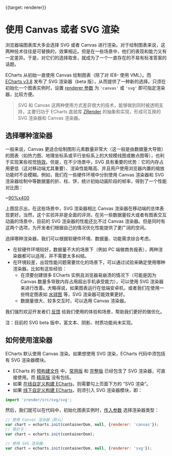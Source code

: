 {{target: renderer}}

# 使用 Canvas 或者 SVG 渲染

浏览器端图表库大多会选择 SVG 或者 Canvas 进行渲染。对于绘制图表来说，这两种技术往往是可替换的，效果相近。但是在一些场景中，他们的表现和能力又有一定差异。于是，对它们的选择取舍，就成为了一个一直存在的不易有标准答案的话题。

ECharts 从初始一直使用 Canvas 绘制图表（除了对 IE8- 使用 VML）。而 [ECharts v3.8](https://github.com/ecomfe/echarts/releases) 发布了 SVG 渲染器（beta 版），从而提供了一种新的选择。只须在初始化一个图表实例时，设置 [renderer 参数](http://echarts.baidu.com/api.html#echarts.init) 为 `'canvas'` 或 `'svg'` 即可指定渲染器，比较方便。

> SVG 和 Canvas 这两种使用方式差异很大的技术，能够做到同时被透明支持，主要归功于 ECharts 底层库 [ZRender](https://github.com/ecomfe/zrender) 的抽象和实现，形成可互换的 SVG 渲染器和 Canvas 渲染器。

## 选择哪种渲染器

一般来说，Canvas 更适合绘制图形元素数量非常大（这一般是由数据量大导致）的图表（如热力图、地理坐标系或平行坐标系上的大规模线图或散点图等），也利于实现某些视觉[特效](http://echarts.baidu.com/demo.html#lines-bmap-effect)。但是，在不少场景中，SVG 具有重要的优势：它的内存占用更低（这对移动端尤其重要）、渲染性能略高、并且用户使用浏览器内置的缩放功能时不会模糊。例如，我们在一些硬件环境中分别使用 Canvas 渲染器和 SVG 渲染器绘制中等数据量的折、柱、饼，统计初始动画阶段的帧率，得到了一个性能对比图：

~[90%x400](${galleryViewPath}doc-example/canvas-vs-svg&reset=1)

上图显示出，在这些场景中，SVG 渲染器相比 Canvas 渲染器在移动端的总体表现更好。当然，这个实验并非是全面的评测，在另一些数据量较大或者有图表交互动画的场景中，目前的 SVG 渲染器的性能还比不过 Canvas 渲染器。但是同时有这两个选项，为开发者们根据自己的情况优化性能提供了更广阔的空间。

选择哪种渲染器，我们可以根据软硬件环境、数据量、功能需求综合考虑。
+ 在软硬件环境较好，数据量不大的场景下（例如 PC 端做商务报表），两种渲染器都可以适用，并不需要太多纠结。
+ 在环境较差，出现性能问题需要优化的场景下，可以通过试验来确定使用哪种渲染器。比如有这些经验：
    + 在须要创建很多 ECharts 实例且浏览器易崩溃的情况下（可能是因为 Canvas 数量多导致内存占用超出手机承受能力），可以使用 SVG 渲染器来进行改善。大略得说，如果图表运行在低端安卓机，或者我们在使用一些特定图表如 [水球图](https://ecomfe.github.io/echarts-liquidfill/example/) 等，SVG 渲染器可能效果更好。
    + 数据量很大、较多交互时，可以选用 Canvas 渲染器。

我们强烈欢迎开发者们 [反馈](https://github.com/ecomfe/echarts/issues/new) 给我们使用的体验和场景，帮助我们更好的做优化。


注：目前的 SVG beta 版中，富文本、阴影、材质功能尚未实现。


## 如何使用渲染器

ECharts 默认使用 Canvas 渲染。如果想使用 SVG 渲染，ECharts 代码中须包括有 SVG 渲染器模块。

+ ECharts 的 [预构建文件](http://echarts.baidu.com/download.html) 中，[常用版](http://echarts.baidu.com/dist/echarts.common.min.js) 和 [完整版](http://echarts.baidu.com/dist/echarts.min.js) 已经包含了 SVG 渲染器，可直接使用。而 [精简版](http://echarts.baidu.com/dist/echarts.simple.min.js) 没有包括。
+ 如果 [在线自定义构建 ECharts](http://echarts.baidu.com/builder.html)，则需要勾上页面下方的 “SVG 渲染”。
+ 如果 [线下自定义构建 ECharts](http://echarts.baidu.com/tutorial.html#%E8%87%AA%E5%AE%9A%E4%B9%89%E6%9E%84%E5%BB%BA%20ECharts)，则须引入 SVG 渲染器模块，即：

```js
import 'zrender/src/svg/svg';
```

然后，我们就可以在代码中，初始化图表实例时，[传入参数](http://echarts.baidu.com/api.html#echarts.init) 选择渲染器类型：

```js
// 使用 Canvas 渲染器（默认）
var chart = echarts.init(containerDom, null, {renderer: 'canvas'});
// 等价于：
var chart = echarts.init(containerDom);

// 使用 SVG 渲染器
var chart = echarts.init(containerDom, null, {renderer: 'svg'});
```
